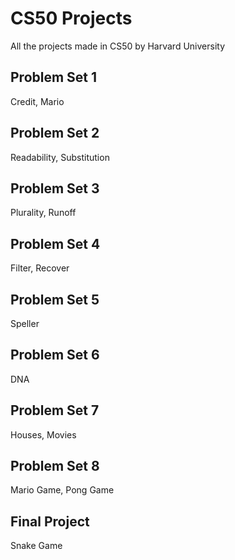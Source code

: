 

# CS50 Projects
All the projects made in CS50 by Harvard University

## Problem Set 1
  Credit, Mario

## Problem Set 2
  Readability, Substitution

## Problem Set 3
Plurality, Runoff

## Problem Set 4
Filter, Recover

## Problem Set 5
Speller

## Problem Set 6
DNA

## Problem Set 7
Houses, Movies

## Problem Set 8
Mario Game, Pong Game

## Final Project
Snake Game
